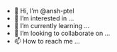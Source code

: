 - 👋 Hi, I’m @ansh-ptel
- 👀 I’m interested in ...
- 🌱 I’m currently learning ...
- 💞️ I’m looking to collaborate on ...
- 📫 How to reach me ...

<!---
ansh-ptel/ansh-ptel is a ✨ special ✨ repository because its `README.md` (this file) appears on your GitHub profile.
You can click the Preview link to take a look at your changes.
--->
